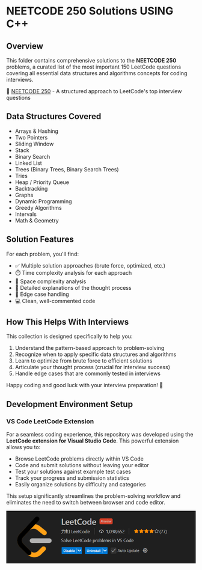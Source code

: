 # NEETCODE 250 Solutions USING C++

## Overview

This folder contains comprehensive solutions to the **NEETCODE 250** problems, a curated list of the most important 150 LeetCode questions covering all essential data structures and algorithms concepts for coding interviews.

🔗 [NEETCODE 250](https://neetcode.io/practice?tab=neetcode250) - A structured approach to LeetCode's top interview questions

## Data Structures Covered

- Arrays & Hashing
- Two Pointers
- Sliding Window
- Stack
- Binary Search
- Linked List
- Trees (Binary Trees, Binary Search Trees)
- Tries
- Heap / Priority Queue
- Backtracking
- Graphs
- Dynamic Programming
- Greedy Algorithms
- Intervals
- Math & Geometry

## Solution Features

For each problem, you'll find:

- ✅ Multiple solution approaches (brute force, optimized, etc.)
- ⏱️ Time complexity analysis for each approach
- 🧠 Space complexity analysis
- 📝 Detailed explanations of the thought process
- 🔄 Edge case handling
- 💻 Clean, well-commented code

## How This Helps With Interviews

This collection is designed specifically to help you:

1. Understand the pattern-based approach to problem-solving
2. Recognize when to apply specific data structures and algorithms
3. Learn to optimize from brute force to efficient solutions
4. Articulate your thought process (crucial for interview success)
5. Handle edge cases that are commonly tested in interviews

Happy coding and good luck with your interview preparation! 🚀


## Development Environment Setup

### VS Code LeetCode Extension

For a seamless coding experience, this repository was developed using the **LeetCode extension for Visual Studio Code**. This powerful extension allows you to:

- Browse LeetCode problems directly within VS Code
- Code and submit solutions without leaving your editor
- Test your solutions against example test cases
- Track your progress and submission statistics
- Easily organize solutions by difficulty and categories

This setup significantly streamlines the problem-solving workflow and eliminates the need to switch between browser and code editor.


![img](./ASSETS/2.png)